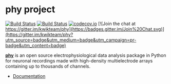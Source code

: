 # phy project

[![Build Status](https://img.shields.io/travis/kwikteam/phy.svg)](https://travis-ci.org/kwikteam/phy)
[![Build Status](https://img.shields.io/appveyor/ci/rossant/phy.svg)](https://ci.appveyor.com/project/rossant/phy/)
[![codecov.io](https://img.shields.io/codecov/c/github/kwikteam/phy.svg)](http://codecov.io/github/kwikteam/phy?branch=master)
[![Join the chat at https://gitter.im/kwikteam/phy](https://badges.gitter.im/Join%20Chat.svg)](https://gitter.im/kwikteam/phy?utm_source=badge&utm_medium=badge&utm_campaign=pr-badge&utm_content=badge)

[**phy**](https://github.com/kwikteam/phy) is an open source electrophysiological data analysis package in Python for neuronal recordings made with high-density multielectrode arrays containing up to thousands of channels.

* [Documentation](http://phy.cortexlab.net)
